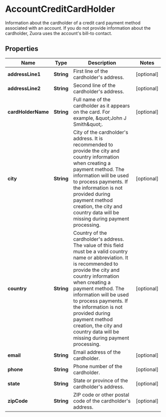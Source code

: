 

# AccountCreditCardHolder

Information about the cardholder of a credit card payment method associated with an account. If you do not provide information about the cardholder, Zuora uses the account's bill-to contact. 

## Properties

| Name | Type | Description | Notes |
|------------ | ------------- | ------------- | -------------|
|**addressLine1** | **String** | First line of the cardholder&#39;s address.  |  [optional] |
|**addressLine2** | **String** | Second line of the cardholder&#39;s address.  |  [optional] |
|**cardHolderName** | **String** | Full name of the cardholder as it appears on the card. For example, \&quot;John J Smith\&quot;.  |  [optional] |
|**city** | **String** | City of the cardholder&#39;s address.  It is recommended to provide the city and country information when creating a payment method. The information will be used to process payments. If the information is not provided during payment method creation, the city and country data will be missing during payment processing.  |  [optional] |
|**country** | **String** | Country of the cardholder&#39;s address. The value of this field must be a valid country name or abbreviation.  It is recommended to provide the city and country information when creating a payment method. The information will be used to process payments. If the information is not provided during payment method creation, the city and country data will be missing during payment processing.  |  [optional] |
|**email** | **String** | Email address of the cardholder.  |  [optional] |
|**phone** | **String** | Phone number of the cardholder.  |  [optional] |
|**state** | **String** | State or province of the cardholder&#39;s address.  |  [optional] |
|**zipCode** | **String** | ZIP code or other postal code of the cardholder&#39;s address.  |  [optional] |




